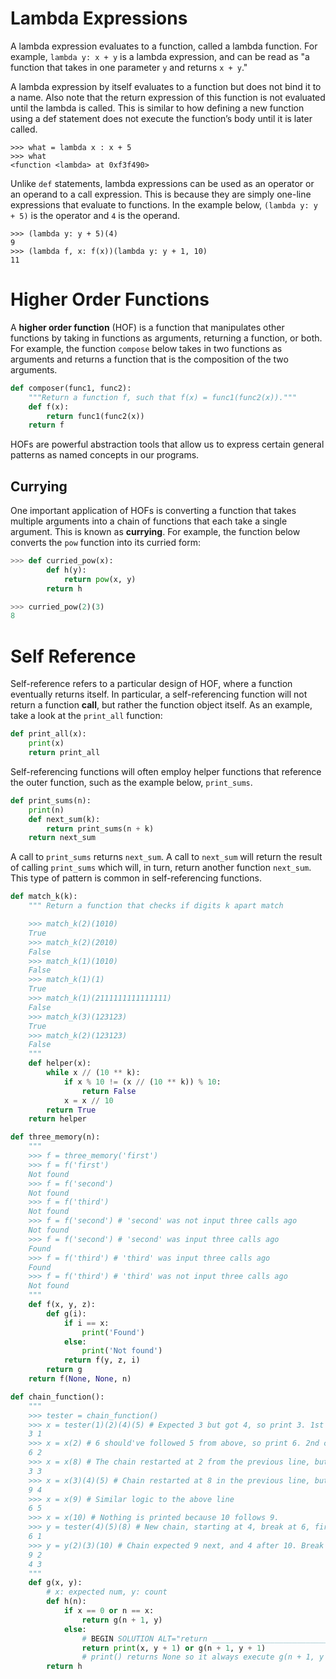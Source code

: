 # Lambda Expressions

A lambda expression evaluates to a function, called a lambda function. For example, `lambda y: x + y` is a lambda expression, and can be read as "a function that takes in one parameter `y` and returns `x + y`."

A lambda expression by itself evaluates to a function but does not bind it to a name. Also note that the return expression of this function is not evaluated until the lambda is called. This is similar to how defining a new function using a def statement does not execute the function’s body until it is later called.

```
>>> what = lambda x : x + 5
>>> what
<function <lambda> at 0xf3f490>
```

Unlike `def` statements, lambda expressions can be used as an operator or an operand to a call expression. This is because they are simply one-line expressions that evaluate to functions. In the example below, `(lambda y: y + 5)` is the operator and `4` is the operand.

```
>>> (lambda y: y + 5)(4)
9
>>> (lambda f, x: f(x))(lambda y: y + 1, 10)
11
```

# Higher Order Functions

A **higher order function** (HOF) is a function that manipulates other functions by taking in functions as arguments, returning a function, or both. For example, the function `compose` below takes in two functions as arguments and returns a function that is the composition of the two arguments.

```python
def composer(func1, func2):
    """Return a function f, such that f(x) = func1(func2(x))."""
    def f(x):
        return func1(func2(x))
    return f
```

HOFs are powerful abstraction tools that allow us to express certain general patterns as named concepts in our programs.

## Currying

One important application of HOFs is converting a function that takes multiple arguments into a chain of functions that each take a single argument. This is known as **currying**. For example, the function below converts the `pow` function into its curried form:

```python
>>> def curried_pow(x):
        def h(y):
            return pow(x, y)
        return h

>>> curried_pow(2)(3)
8
```

# Self Reference

Self-reference refers to a particular design of HOF, where a function eventually returns itself. In particular, a self-referencing function will not return a function **call**, but rather the function object itself. As an example, take a look at the `print_all` function:

```python
def print_all(x):
    print(x)
    return print_all
```

Self-referencing functions will often employ helper functions that reference the outer function, such as the example below, `print_sums`.

```python
def print_sums(n):
    print(n)
    def next_sum(k):
        return print_sums(n + k)
    return next_sum
```

A call to `print_sums` returns `next_sum`. A call to `next_sum` will return the result of calling `print_sums` which will, in turn, return another function `next_sum`. This type of pattern is common in self-referencing functions.





```python
def match_k(k):
    """ Return a function that checks if digits k apart match

    >>> match_k(2)(1010)
    True
    >>> match_k(2)(2010)
    False
    >>> match_k(1)(1010)
    False
    >>> match_k(1)(1)
    True
    >>> match_k(1)(2111111111111111)
    False
    >>> match_k(3)(123123)
    True
    >>> match_k(2)(123123)
    False
    """
    def helper(x):
        while x // (10 ** k):
            if x % 10 != (x // (10 ** k)) % 10:
                return False
            x = x // 10
        return True
    return helper
```

```python
def three_memory(n):
    """
    >>> f = three_memory('first')
    >>> f = f('first')
    Not found
    >>> f = f('second')
    Not found
    >>> f = f('third')
    Not found
    >>> f = f('second') # 'second' was not input three calls ago
    Not found
    >>> f = f('second') # 'second' was input three calls ago
    Found
    >>> f = f('third') # 'third' was input three calls ago
    Found
    >>> f = f('third') # 'third' was not input three calls ago
    Not found
    """
    def f(x, y, z):
        def g(i):
            if i == x:
                print('Found')
            else:
                print('Not found')
            return f(y, z, i)
        return g
    return f(None, None, n)
```

```python
def chain_function():
    """
    >>> tester = chain_function()
    >>> x = tester(1)(2)(4)(5) # Expected 3 but got 4, so print 3. 1st chain break, so print 1 too.
    3 1
    >>> x = x(2) # 6 should've followed 5 from above, so print 6. 2nd chain break, so print 2
    6 2
    >>> x = x(8) # The chain restarted at 2 from the previous line, but we got 8. 3rd chain break.
    3 3
    >>> x = x(3)(4)(5) # Chain restarted at 8 in the previous line, but we got 3 instead. 4th break
    9 4
    >>> x = x(9) # Similar logic to the above line
    6 5
    >>> x = x(10) # Nothing is printed because 10 follows 9.
    >>> y = tester(4)(5)(8) # New chain, starting at 4, break at 6, first chain break
    6 1
    >>> y = y(2)(3)(10) # Chain expected 9 next, and 4 after 10. Break 2 and 3.
    9 2
    4 3
    """
    def g(x, y): 
        # x: expected num, y: count
        def h(n):
            if x == 0 or n == x:
                return g(n + 1, y)
            else:
                # BEGIN SOLUTION ALT="return ____________________________" NO PROMPT
                return print(x, y + 1) or g(n + 1, y + 1)
                # print() returns None so it always execute g(n + 1, y + 1) to restart our chain
        return h
```

